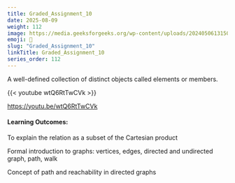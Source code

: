 ```yaml
---
title: Graded_Assignment_10                           
date: 2025-08-09
weight: 112
image: https://media.geeksforgeeks.org/wp-content/uploads/20240506131502/Introduction-to-Graphs.webp
emoji: 🧮
slug: "Graded_Assignment_10"
linkTitle: Graded_Assignment_10   
series_order: 112
---
```


A well-defined collection of distinct objects called elements or members.

{{< youtube wtQ6RtTwCVk >}}

https://youtu.be/wtQ6RtTwCVk

#### Learning Outcomes:

To explain the relation as a subset of the Cartesian product

Formal introduction to graphs: vertices, edges, directed and undirected graph, path, walk

Concept of path and reachability in directed graphs